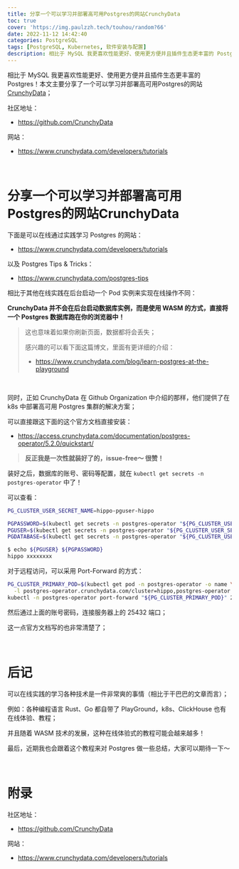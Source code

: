 ```yaml
---
title: 分享一个可以学习并部署高可用Postgres的网站CrunchyData
toc: true
cover: 'https://img.paulzzh.tech/touhou/random?66'
date: 2022-11-12 14:42:40
categories: PostgreSQL
tags: [PostgreSQL, Kubernetes, 软件安装与配置]
description: 相比于 MySQL 我更喜欢性能更好、使用更方便并且插件生态更丰富的 Postgres！本文主要分享了一个可以学习并部署高可用Postgres的网站CrunchyData；
---
```


相比于 MySQL 我更喜欢性能更好、使用更方便并且插件生态更丰富的 Postgres！本文主要分享了一个可以学习并部署高可用Postgres的网站 [CrunchyData](https://www.crunchydata.com/)；

社区地址：

-   https://github.com/CrunchyData

网站：

-   https://www.crunchydata.com/developers/tutorials

<br/>

<!--more-->

# **分享一个可以学习并部署高可用Postgres的网站CrunchyData**

下面是可以在线通过实践学习 Postgres 的网站：

-   https://www.crunchydata.com/developers/tutorials

以及 Postgres Tips & Tricks：

-   https://www.crunchydata.com/postgres-tips

相比于其他在线实践在后台启动一个 Pod 实例来实现在线操作不同：

**CrunchyData 并不会在后台启动数据库实例，而是使用 WASM 的方式，直接将一个 Postgres 数据库跑在你的浏览器中！**

>   这也意味着如果你刷新页面，数据都将会丢失；
>
>   感兴趣的可以看下面这篇博文，里面有更详细的介绍：
>
>   -   https://www.crunchydata.com/blog/learn-postgres-at-the-playground

<br/>

同时，正如 CrunchyData 在 Github Organization 中介绍的那样，他们提供了在 k8s 中部署高可用 Postgres 集群的解决方案；

可以直接跟这下面的这个官方文档直接安装：

-   https://access.crunchydata.com/documentation/postgres-operator/5.2.0/quickstart/

>   **反正我是一次性就装好了的，issue-free～ 很赞！**

装好之后，数据库的账号、密码等配置，就在 `kubectl get secrets -n postgres-operator` 中了！

可以查看：

```bash
PG_CLUSTER_USER_SECRET_NAME=hippo-pguser-hippo

PGPASSWORD=$(kubectl get secrets -n postgres-operator "${PG_CLUSTER_USER_SECRET_NAME}" -o go-template='{{.data.password | base64decode}}') \
PGUSER=$(kubectl get secrets -n postgres-operator "${PG_CLUSTER_USER_SECRET_NAME}" -o go-template='{{.data.user | base64decode}}') \
PGDATABASE=$(kubectl get secrets -n postgres-operator "${PG_CLUSTER_USER_SECRET_NAME}" -o go-template='{{.data.dbname | base64decode}}')

$ echo ${PGUSER} ${PGPASSWORD}
hippo xxxxxxxx
```

对于远程访问，可以采用 Port-Forward 的方式：

```bash
PG_CLUSTER_PRIMARY_POD=$(kubectl get pod -n postgres-operator -o name \
  -l postgres-operator.crunchydata.com/cluster=hippo,postgres-operator.crunchydata.com/role=master)
kubectl -n postgres-operator port-forward "${PG_CLUSTER_PRIMARY_POD}" 25432:5432
```

然后通过上面的账号密码，连接服务器上的 25432 端口；

这一点官方文档写的也非常清楚了；

<br/>

# **后记**

可以在线实践的学习各种技术是一件非常爽的事情（相比于干巴巴的文章而言）；

例如：各种编程语言 Rust、Go 都自带了 PlayGround，k8s、ClickHouse 也有在线体验、教程；

并且随着 WASM 技术的发展，这种在线体验式的教程可能会越来越多！

最后，近期我也会跟着这个教程来对 Postgres 做一些总结，大家可以期待一下～

<br/>

# **附录**

社区地址：

-   https://github.com/CrunchyData

网站：

-   https://www.crunchydata.com/developers/tutorials


<br/>
